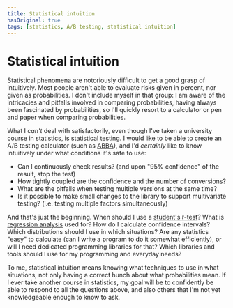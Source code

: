 ```yaml
---
title: Statistical intuition
hasOriginal: true
tags: [statistics, A/B testing, statistical intuition]
---
```


# Statistical intuition

Statistical phenomena are notoriously difficult to get a good grasp of intuitively. Most people aren't able to evaluate risks given in percent, nor given as probabilities. I don't include myself in that group: I am aware of the intricacies and pitfalls involved in comparing probabilities, having always been fascinated by probabilities, so I'll quickly resort to a calculator or pen and paper when comparing probabilities.

What I *can't* deal with satisfactorily, even though I've taken a university course in statistics, is statistical testing. I would like to be able to create an A/B testing calculator (such as [ABBA]), and I'd *certainly* like to know intuitively under what conditions it's safe to use:

* Can I continuously check results? (and upon "95% confidence" of the result, stop the test)
* How tightly coupled are the confidence and the number of conversions?
* What are the pitfalls when testing multiple versions at the same time?
* Is it possible to make small changes to the library to support multivariate testing? (i.e. testing multiple factors simultaneously)

And that's just the beginning. When should I use a [student's *t*-test]? What is [regression analysis] used for? How do I calculate confidence intervals? Which distributions should I use in which situations? Are any statistics "easy" to calculate (can I write a program to do it somewhat efficiently), or will I need dedicated programming libraries for that? Which libraries and tools should I use for my programming and everyday needs?

To me, statistical intuition means knowing what techniques to use in what situations, not only having a correct hunch about what probabilities mean. If I ever take another course in statistics, my goal will be to confidently be able to respond to all the questions above, and also others that I'm not yet knowledgeable enough to know to ask.



[ABBA]: http://www.thumbtack.com/labs/abba/
[student's *t*-test]: https://en.wikipedia.org/wiki/Student%27s_t-test
[regression analysis]: https://en.wikipedia.org/wiki/Regression_analysis
